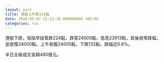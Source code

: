 ```yaml
---
layout: post
title: 港股上午跌132點
date: 2020-05-07 12:11:38.000000000 +08:00
categories: rss
---
```


港股下跌，恒指早段曾跌224點，跌穿24000點，低見23913點，其後收窄跌幅，並收復24000點，上午收報24005點，下跌132點，跌幅近0.6%。

半日主板成交金額480億元。
